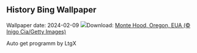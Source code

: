 ## History Bing Wallpaper
Wallpaper date: 2024-02-09
![](https://www.bing.com/th?id=OHR.MtHoodOregon_PT-BR4355402757_UHD.jpg&w=1000)Download: [Monte Hood, Oregon, EUA (© Inigo Cia/Getty Images)](https://www.bing.com/th?id=OHR.MtHoodOregon_PT-BR4355402757_UHD.jpg)

Auto get programm by LtgX

